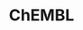 ---
bigquery: https://console.cloud.google.com/bigquery?p=patents-public-data&d=ebi_chembl&page=dataset
citation: '"The ChEMBL database in 2017." Anna Gaulton, Anne Hersey, Michał Nowotka,
  A Patrícia Bento, Jon Chambers, David Mendez, Prudence Mutowo, Francis Atkinson,
  Louisa J Bellis, Elena Cibrián-Uhalte, Mark Davies, Nathan Dedman, Anneli Karlsson,
  María Paula Magariños, John P Overington, George Papadatos, Ines Smit, Andrew R
  Leach Nucleic acids Research (2017) 45 (Database Issue), D945-D954'
contributors: European Bioinformatics Institute
cost: None
description: ChEMBL Data is a manually curated database of small molecules used in
  drug discovery, including information about existing patented drugs.
documentation: 'schema: https://www.ebi.ac.uk/chembl/db_schema


  '
last_edit: 04/10/2022, 14:02:27
location: https://console.cloud.google.com/marketplace/product/google_patents_public_datasets/chembl
maintained_by: EMBL-EBI, an outstation of European Molecular Biology Laboratory
related_publications: '

  ChEMBL: towards direct deposition of bioassay data.


  Mendez D, Gaulton A, Bento AP, Chambers J, De Veij M, Félix E, Magariños MP, Mosquera
  JF, Mutowo P, Nowotka M, Gordillo-Marañón M, Hunter F, Junco L, Mugumbate G, Rodriguez-Lopez
  M, Atkinson F, Bosc N, Radoux CJ, Segura-Cabrera A, Hersey A, Leach AR.


  — Nucleic Acids Res. 2019; 47(D1):D930-D940. doi: 10.1093/nar/gky1075

  '
schema_fields:
- lle
- standard_text_value
- withdrawn_reason
- short_name
- approval_date
- source
- start_position
- level4_description
- creation_date
- who_name
- src_id
- usan_stem
- withdrawn_year
- accession
- record_id
- parent_go_id
- ap_id
- doc_type
- variant_id
- chembl_id
- mc_target_accession
- disease_efficacy
- db_version
- parent_type
- stem_class
- domain_description
- l6
- source_domain_id
- path
- drug_substance_flag
- level5
- class_level
- protein_class_id
- withdrawn_class
- direct_interaction
- parenteral
- hbd
- level2_description
- assay_desc
- patent_id
- component_id
- innovator_company
- relation
- ddd_value
- route
- result_flag
- alert_name
- cx_logp
- updated_on
- mw_monoisotopic
- ref_url
- mesh_heading
- comments
- pchembl_value
- cidx
- tid_fixed
- activity_id
- version
- mc_target_type
- indication_class
- set_name
- action_type
- relationship_desc
- mutation
- applicant_full_name
- cellosaurus_id
- last_active
- atc_code
- num_alerts
- parent_id
- standard_relation
- strength
- oral
- mc_organism
- molregno
- helm_notation
- relationship_type
- mecref_id
- upper_value
- smarts
- ridx
- issue
- assay_class_id
- confidence_score
- rgid
- tid
- mec_id
- entity_id
- year
- isoform
- sitecomp_id
- priority
- compd_id
- ref_id
- withdrawn_country
- job_id
- usan_substem
- molsyn_id
- potential_duplicate
- num_ro5_violations
- domain_name
- syn_type
- formulation_id
- protclasssyn_id
- standard_upper_value
- level1
- l3
- dosed_ingredient
- metref_id
- compound_name
- mol_atc_id
- metabolite_record_id
- assay_tissue
- le
- tbl
- usan_year
- updated_by
- inorganic_flag
- volume
- active_ingredient
- target_mapping
- assay_test_type
- sequence
- curation_comment
- tax_id
- status
- first_in_class
- description
- warning_id
- structure_type
- aromatic_rings
- src_description
- mesh_id
- compound_key
- assay_param_id
- pathway_key
- company
- assay_id
- irac_class_id
- aspect
- bao_endpoint
- confidence
- efo_id
- enzyme_tid
- ingredient
- res_stem_id
- go_id
- definition
- molecular_species
- assay_cell_type
- standard_value
- pref_name
- cell_id
- active_molregno
- publication_number
- who_extra
- level3_description
- text_value
- targcomp_id
- parameter_value
- warning_description
- standard_units
- cx_most_bpka
- hbd_lipinski
- patent_expire_date
- cl_lincs_id
- delist_flag
- type
- alogp
- assay_type
- molfile
- related_tid
- ass_cls_map_id
- co_stem_id
- frac_code
- hrac_class_id
- compsyn_id
- synonyms
- doc_id
- indref_id
- topical
- molecule_type
- organism
- curated_by
- drug_product_flag
- level4
- published_value
- hrac_code
- ddd_admr
- submission_date
- max_phase_for_ind
- met_comment
- polymer_flag
- uo_units
- doi
- protein_class_desc
- sequence_md5sum
- cx_most_apka
- src_short_name
- black_box_warning
- published_relation
- parent_molregno
- mol_frac_id
- species_group_flag
- sei
- authors
- clo_id
- relationship
- irac_code
- ref_type
- assay_category
- substrate_record_id
- assay_source
- title
- idx
- alert_set_id
- subgroup
- protein_class_synonym
- standard_type
- cpd_str_alert_id
- first_approval
- value
- assay_tax_id
- psa
- as_id
- assay_strain
- l1
- l5
- l4
- ddd_comment
- prod_pat_id
- binding_site_comment
- dosage_form
- published_type
- class_type
- withdrawn_flag
- src_assay_id
- mc_target_name
- cell_ontology_id
- cx_logd
- standard_inchi_key
- bto_id
- comp_go_id
- mol_hrac_id
- acd_logp
- full_mwt
- assay_organism
- comp_class_id
- patent_no
- product_id
- pathway_id
- tissue_id
- mw_freebase
- qudt_units
- ro3_pass
- warnref_id
- orig_description
- units
- nda_type
- cell_name
- bei
- drug_record_id
- activity_comment
- country
- last_page
- qed_weighted
- homologue
- label
- warning_country
- selectivity_comment
- component_type
- cell_source_tax_id
- first_page
- full_molformula
- hba
- toid
- site_name
- trade_name
- predbind_id
- target_type
- drugind_id
- major_class
- l2
- efo_term
- target_desc
- oc_id
- domain_type
- component_synonym
- smid
- mc_tax_id
- warning_year
- canonical_smiles
- molecular_mechanism
- normal_range_min
- site_residues
- journal
- level3
- normal_range_max
- stem
- chebi_par_id
- name
- assay_subcellular_fraction
- alert_id
- level1_description
- stat
- targrel_id
- cell_description
- activity_count
- entity_type
- ad_type
- parameter_type
- acd_most_bpka
- met_id
- prediction_method
- db_source
- ddd_id
- uberon_id
- src_compound_id
- cell_source_tissue
- published_units
- bao_format
- l8
- domain_id
- l7
- patent_use_code
- pubmed_id
- standard_flag
- actsm_id
- frac_class_id
- warning_class
- natural_product
- ddd_units
- end_position
- met_conversion
- cell_source_organism
- log_id
- std_act_id
- chirality
- max_phase
- annotation
- enzyme_name
- num_lipinski_ro5_violations
- usan_stem_definition
- downgraded
- level2
- availability_type
- aidx
- rtb
- usan_stem_id
- acd_most_apka
- mol_irac_id
- hba_lipinski
- mechanism_comment
- abstract
- data_validity_comment
- site_id
- therapeutic_flag
- bao_id
- biocomp_id
- mechanism_of_action
- heavy_atoms
- warning_type
- prodrug
- caloha_id
- research_stem
- acd_logd
- standard_inchi
- previous_company
shortname: chembl
tags:
- biotechnology
- health
- chemical
- bioinformatics
- medical
terms_of_use: CC BY-SA 3.0
title: ChEMBL
uuid: e232a192-965c-4ec9-904c-155b6dfe56c5
---